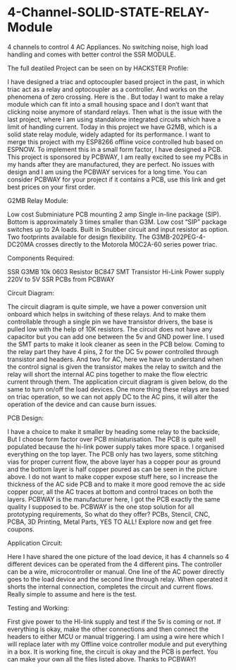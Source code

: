 # 4-Channel-SOLID-STATE-RELAY-Module
4 channels to control 4 AC Appliances. No switching noise, high load handling and comes with better control the SSR MODULE.

The full deatiled Project can be seen on by HACKSTER Profile:

I have designed a triac and optocoupler based project in the past, in which triac act as a relay and optocoupler as a controller. And works on the phenomena of zero crossing. Here is the . But today I want to make a relay module which can fit into a small housing space and I don’t want that clicking noise anymore of standard relays. Then what is the issue with the last project, where I am using standalone integrated circuits which have a limit of handling current. Today in this project we have G2MB, which is a solid state relay module, widely adapted for its performance. I want to merge this project with my ESP8266 offline voice controlled hub based on ESPNOW.
To implement this in a small form factor, I have designed a PCB. This project is sponsored by PCBWAY, I am really excited to see my PCBs in my hands after they are manufactured, they are perfect. No issues with design and I am using the PCBWAY services for a long time. You can consider PCBWAY for your project if it contains a PCB, use this link and get best prices on your first order.

G2MB Relay Module:

Low cost Subminiature PCB mounting 2 amp Single in-line package (SIP). Bottom is approximately 3 times smaller than G3M. Low cost “SIP” package switches up to 2A loads. Built in Snubber circuit and input resistor as option.
Two footprints available for design flexibility.
The G3MB-202PEG-4-DC20MA crosses directly to the Motorola M0C2A-60 series power triac.

Components Required:

SSR G3MB
10k 0603 Resistor
BC847 SMT Transistor
Hi-Link Power supply 220V to 5V
SSR PCBs from PCBWAY

Circuit Diagram:

The circuit diagram is quite simple, we have a power conversion unit onboard which helps in switching of these relays. And to make them controllable through a single pin we have transistor drivers, the base is pulled low with the help of 10K resistors. The circuit does not have any capacitor but you can add one between the 5v and GND power line. I used the SMT parts to make it look cleaner as seen in the PCB below.
Coming to the relay part they have 4 pins, 2 for the DC 5v power controlled through transistor and headers. And two for AC, here we have to understand when the control signal is given the transistor makes the relay to switch and the relay will short the internal AC pins together to make the flow electric current through them. The application circuit diagram is given below, do the same to turn on/off the load devices. One more thing these relays are based on triac operation, so we can not apply DC to the AC pins, it will alter the operation of the device and can cause burn issues.

PCB Design:

I have a choice to make it smaller by heading some relay to the backside, But I choose form factor over PCB miniaturisation. The PCB is quite well populated because the hi-link power supply takes more space. I organised everything on the top layer. The PCB only has two layers, some stitching vias for proper current flow, the above layer has a copper pour as ground and the bottom layer is half copper poured as can be seen in the picture above. I do not want to make copper expose stuff here, so I increase the thickness of the AC side PCB and to make it more good remove the ac side copper pour, all the AC traces at bottom and control traces on both the layers.
PCBWAY is the manufacturer here, I got the PCB exactly the same quality I supposed to be. PCBWAY is the one stop solution for all prototyping requirements, So what do they offer?  PCBs, Stencil, CNC, PCBA, 3D Printing, Metal Parts, YES TO ALL! Explore now and get free coupons.

Application Circuit:

Here I have shared the one picture of the load device, it has 4 channels so 4 different devices can be operated from the 4 different pins. The controller can be a wire, microcontroller or manual. One line of the AC power directly goes to the load device and the second line through relay.
When operated it shorts the internal connection, completes the circuit and current flows. Really simple to assume and here is the test.

Testing and Working:

First give power to the HI-link supply and test if the 5v is coming or not. If everything is okay, make the other connections and then connect the headers to either MCU or manual triggering.
I am using a wire here which I will replace later with my Offline voice controller module and put everything in a box. It is working fine, the circuit is okay and the PCB is perfect. You can make your own all the files listed above. Thanks to PCBWAY!
